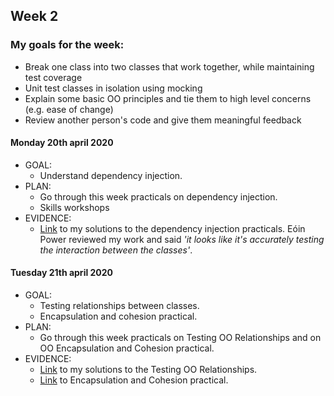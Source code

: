 ## Week 2

### My goals for the week:

* Break one class into two classes that work together, while maintaining test coverage
* Unit test classes in isolation using mocking
* Explain some basic OO principles and tie them to high level concerns (e.g. ease of change)
* Review another person's code and give them meaningful feedback


#### Monday 20th april 2020

* GOAL: 
   * Understand dependency injection.
* PLAN:
   * Go through this week practicals on dependency injection.
   * Skills workshops
* EVIDENCE:
   * [Link](https://github.com/mbrad26/tdd-practicals/tree/master/week_2_practicals) to my solutions to the  dependency injection practicals. Eóin Power reviewed my work and said *'it looks like it's accurately testing the interaction between the classes'*.


#### Tuesday 21th april 2020

* GOAL: 
   * Testing relationships between classes.
   * Encapsulation and cohesion practical.
* PLAN:
   * Go through this week practicals on Testing OO Relationships and on OO Encapsulation and Cohesion practical.
* EVIDENCE:
   * [Link](https://github.com/mbrad26/tdd-practicals/tree/master/testing-relationships-between-classes) to my solutions to the Testing OO Relationships.
   * [Link](https://github.com/mbrad26/tdd-practicals/tree/master/secret-diary) to Encapsulation and Cohesion practical.
